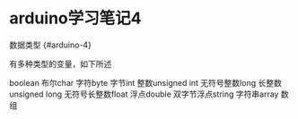 # arduino学习笔记4 
数据类型 {#arduino-4}

有多种类型的变量，如下所述

boolean   布尔char        字符byte        字节int          整数unsigned int 无符号整数long        长整数unsigned long 无符号长整数float        浮点double     双字节浮点string      字符串array       数组